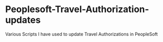 # Peoplesoft-Travel-Authorization-updates

Various Scripts I have used to update Travel Authorizations in PeopleSoft
